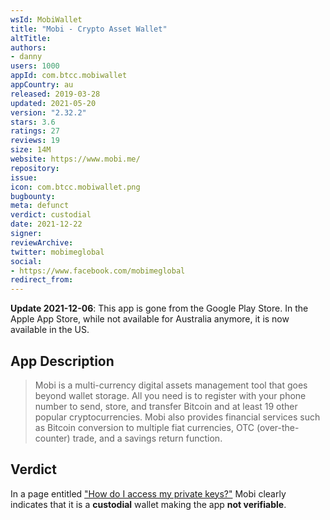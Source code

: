 ```yaml
---
wsId: MobiWallet
title: "Mobi - Crypto Asset Wallet"
altTitle: 
authors:
- danny
users: 1000
appId: com.btcc.mobiwallet
appCountry: au
released: 2019-03-28
updated: 2021-05-20
version: "2.32.2"
stars: 3.6
ratings: 27
reviews: 19
size: 14M
website: https://www.mobi.me/
repository: 
issue: 
icon: com.btcc.mobiwallet.png
bugbounty: 
meta: defunct
verdict: custodial
date: 2021-12-22
signer: 
reviewArchive:
twitter: mobimeglobal
social:
- https://www.facebook.com/mobimeglobal
redirect_from:
---
```


**Update 2021-12-06**: This app is gone from the Google Play Store. In the Apple App Store, while not available for Australia anymore, it is now available in the US.

## App Description

> Mobi is a multi-currency digital assets management tool that goes beyond wallet storage. All you need is to register with your phone number to send, store, and transfer Bitcoin and at least 19 other popular cryptocurrencies. Mobi also provides financial services such as Bitcoin conversion to multiple fiat currencies, OTC (over-the-counter) trade, and a savings return function.

## Verdict

In a page entitled ["How do I access my private keys?"](https://cms.mobi.me/mobifaq/specifications/h2-4?lang=en) Mobi clearly indicates that it is a **custodial** wallet making the app **not verifiable**.
